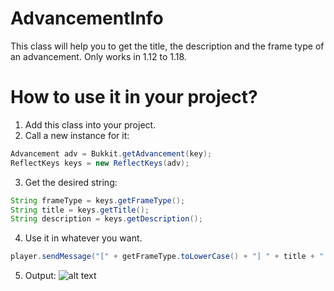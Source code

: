 # AdvancementInfo

This class will help you to get the title, the description and the frame type of an advancement.
Only works in 1.12 to 1.18.

#	How to use it in your project?
	
1. Add this class into your project.
2. Call a new instance for it:
```java
Advancement adv = Bukkit.getAdvancement(key);
ReflectKeys keys = new ReflectKeys(adv);
```
3. Get the desired string:
```java
String frameType = keys.getFrameType();
String title = keys.getTitle();
String description = keys.getDescription();
```
4. Use it in whatever you want.
```java
player.sendMessage("[" + getFrameType.toLowerCase() + "] " + title + ": " + description);
```
5. Output: ![alt text](https://i.imgur.com/XE0rwN7.png)
